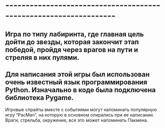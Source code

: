 # -----------------------------------------------------------------
Игра по типу лабиринта, где главная цель дойти до звезды, 
которая закончит этап победой, пройдя через врагов на пути 
и стреляя в них пулями.
-------------------------------------------------------------------
Для написания этой игры был использован очень известный язык 
программирования Python. Изначально в коде была подключена 
библиотека Pygame.
-------------------------------------------------------------------
Игровые спрайты вместе с событиями могут напоминать популярную игру 
“PacMan”, на которую в основном опирались при ее написании. 
Враги, стрельба, окружение, все это может напоминать Пакмена.
